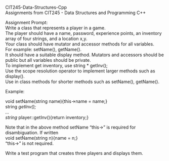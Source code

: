 CIT245-Data-Structures-Cpp  
Assignments from CIT245 - Data Structures and Programming C++  
  
Assignment Prompt:  
Write a class that represents a player in a game.  
The player should have a name, password, experience points, an inventory array of four strings, and a location x,y.  
Your class should have mutator and accessor methods for all variables.  
For example: setName(), getName().  
It should have a suitable display method. Mutators and accessors should be public but all variables should be private.  
To implement get inventory, use string * getInv();  
Use the scope resolution operator to implement larger methods such as display().  
Use in class methods for shorter methods such as setName(), getName().  
  
Example:  
  
void setName(string name){this->name = name;}  
string *getInv();  
...  
string* player::getInv(){return inventory;}  
  
Note that in the above method setName “this->” is required for disambiguation. If written  
void setName(string n){name = n;}  
“this->” is not required.  
  
Write a test program that creates three players and displays them.  
  

